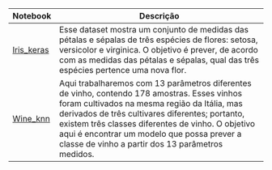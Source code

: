 Notebook  | Descrição
--------- | ------
[Iris_keras](https://github.com/eu-joao/data-science/blob/main/Conjunto%20de%20dados%20flor%20Iris/Conjunto%20de%20dados%20flor%20Iris.ipynb)| Esse dataset mostra um conjunto de medidas das pétalas e sépalas de três espécies de flores: setosa, versicolor e virginica. O objetivo é prever, de acordo com as medidas das pétalas e sépalas, qual das três espécies pertence uma nova flor.
[Wine_knn](https://github.com/eu-joao/data-science/blob/main/Classifica%C3%A7%C3%A3o%20de%20vinho/Classifica%C3%A7%C3%A3o_de_vinho.ipynb) | Aqui trabalharemos com 13 parâmetros diferentes de vinho, contendo 178 amostras. Esses vinhos foram cultivados na mesma região da Itália, mas derivados de três cultivares diferentes; portanto, existem três classes diferentes de vinho. O objetivo aqui é encontrar um modelo que possa prever a classe de vinho a partir dos 13 parâmetros medidos.
